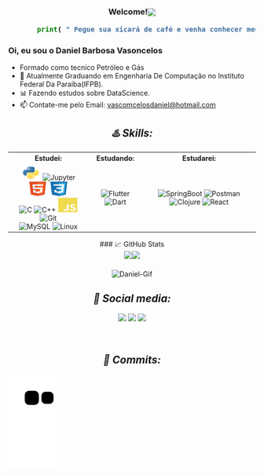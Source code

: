 <h3>
<p align="center">Welcome!<img align="center" src="https://pa1.narvii.com/6617/143a90ed417324ed052b981c2b7ee4878c8e1506_hq.gif" height="75px"/></p>
<div align="center"> 
  
  ```python
         print( " Pegue sua xicará de café e venha conhecer meu portfólio!! ♨️ " );
  ```

</div>

### Oi, eu sou o Daniel Barbosa Vasoncelos

-  Formado como tecnico Petróleo e Gás
- 🔭 Atualmente Graduando em Engenharia De Computação no Instituto Federal Da Paraiba(IFPB).
- 📊 Fazendo estudos sobre DataScience.
- 📫 Contate-me pelo Email: vascomcelosdaniel@hotmail.com


<h2 align="center"><i> ♨️ Skills: </i></h2>                         
<div align="center">
  <table>
     <tr>
        <th>Estudei:</th>
        <th>Estudando:</th>
        <th>Estudarei:</th>
      </tr>
      <tr>
    <td align="center">
      <img title="Daniel_Python" alt="Python" height="30" width="40" src="https://raw.githubusercontent.com/devicons/devicon/master/icons/python/python-original.svg">
      <img title="Daniel_Jupyter" alt="Jupyter" height="30" width="35" src="https://cdn.jsdelivr.net/gh/devicons/devicon/icons/jupyter/jupyter-original-wordmark.svg">
      <img title="Daniel_HTML5" alt="HTML" height="30" width="40" src="https://raw.githubusercontent.com/devicons/devicon/master/icons/html5/html5-original.svg">
      <img title="Daniel_CSS3" alt="CSS" height="30" width="40" src="https://raw.githubusercontent.com/devicons/devicon/master/icons/css3/css3-original.svg">
      <br>
      <img title="Daniel_C" alt="C" height="30" width="40" src="https://cdn.jsdelivr.net/gh/devicons/devicon/icons/c/c-line.svg">
      <img title="Daniel_Cplusplus" alt="C++" height="30" width="40" src="https://brandslogos.com/wp-content/uploads/thumbs/c-logo-vector.svg">
      <img title="Daniel_JavaScript" alt="JS" height="30" width="40" src="https://raw.githubusercontent.com/devicons/devicon/master/icons/javascript/javascript-plain.svg">
      <img title="Daniel_Git" alt="Git" height="30" width="40" src="https://cdn.jsdelivr.net/gh/devicons/devicon/icons/git/git-original.svg">
      <br>
      <img title="Daniel_MySQL" alt="MySQL" height="30" width="40" src="https://www.freepnglogos.com/uploads/logo-mysql-png/logo-mysql-mysql-logo-png-images-are-download-crazypng-21.png">
      <img title="Daniel_Linux" alt="Linux" height="30" width="40" src="https://cdn-icons-png.flaticon.com/512/6124/6124995.png">
    </td>
    <td align="center">
      <img title="Daniel_flutter" alt="Flutter" height="30" width="40" src="https://cdn.jsdelivr.net/gh/devicons/devicon@latest/icons/flutter/flutter-original.svg">
      <img title="Daniel_Dart" alt="Dart" height="30" width="40" src="https://cdn.jsdelivr.net/gh/devicons/devicon/icons/dart/dart-original.svg">
    </td>   
    <td align="center">
       <img title="Daniel_SpringBoot" alt="SpringBoot" height="30" width="40" src="https://images.g2crowd.com/uploads/product/image/large_detail/large_detail_9d63a0ed04b871d3dacc8647b7f0927d/spring-boot.png">
       <img title="Daniel_Postman" alt="Postman" height="30" width="40" 
            <img src="https://cdn.jsdelivr.net/gh/devicons/devicon@latest/icons/postman/postman-original.svg" />
       <img title="Daniel_Clojure" alt="Clojure" height="30" width="40" src="https://upload.wikimedia.org/wikipedia/commons/thumb/5/5d/Clojure_logo.svg/256px-Clojure_logo.svg.png">
       <img title="Daniel_React" alt="React" height="30" width="40" src="https://cdn.jsdelivr.net/gh/devicons/devicon/icons/react/react-original.svg">
    </td>
    </tr>
  </table>
</div>


<div align="center">
### &#x1f4c8; GitHub Stats <br>
<img height="170em" src="https://github-readme-stats.vercel.app/api?username=Dcorder123&show_icons=true&theme=merko&include_all_commits=true&count_private=true"/><img height="170em" src="https://github-readme-stats.vercel.app/api/top-langs/?username=Dcorder123&layout=compact&langs_count=7&theme=merko"/>
</div>
<br>
<div align="center">
  <img align="center" alt="Daniel-Gif" height="150" width="150" src="https://media.discordapp.net/attachments/882958483467307028/882958526837803274/ezgif.com-gif-maker.gif">
<h2 align="center"><i> 🌌 Social media: </i></h2> 
<a href="https://www.instagram.com/daniel_barbosa_vasconcelos/" target="_blank"><img src="https://img.shields.io/badge/-Instagram-%23E4405F?style=for-the-badge&logo=instagram&logoColor=white" target="_blank"></a>
  <a href = "vasconcelos.barbosa@academico.ifpb.edu.br"><img src="https://img.shields.io/badge/-Gmail-%23333?style=for-the-badge&logo=gmail&logoColor=white" target="_blank"></a>
  <a href="https://www.linkedin.com/in/daniel-barbosa-vasconcelos-7b097122b/" target="_blank"><img src="https://img.shields.io/badge/-LinkedIn-%230077B5?style=for-the-badge&logo=linkedin&logoColor=white" target="_blank"></a> 
</div>
<br>
<br>
<h2 align="center"><i> 🐍 Commits: </i></h2>   
  
![Snake animation](https://github.com/Dcorder123/Dcorder123/blob/output/github-contribution-grid-snake.svg)
